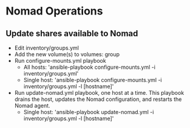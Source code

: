 # Nomad Operations

## Update shares available to Nomad
- Edit inventory/groups.yml
- Add the new volume(s) to volumes: group
- Run configure-mounts.yml playbook
  - All hosts: 'ansible-playbook configure-mounts.yml -i inventory/groups.yml'
  - Single host: 'ansible-playbook configure-mounts.yml -i inventory/groups.yml -l [hostname]'
- Run update-nomad.yml playbook, one host at a time. This playbook drains the host, updates the Nomad configuration, and restarts the Nomad agent.
  - Single host: 'ansible-playbook update-nomad.yml -i inventory/groups.yml -l [hostname]'